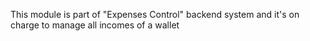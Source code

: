 This module is part of "Expenses Control" backend system and it's on charge to manage all incomes of a wallet
